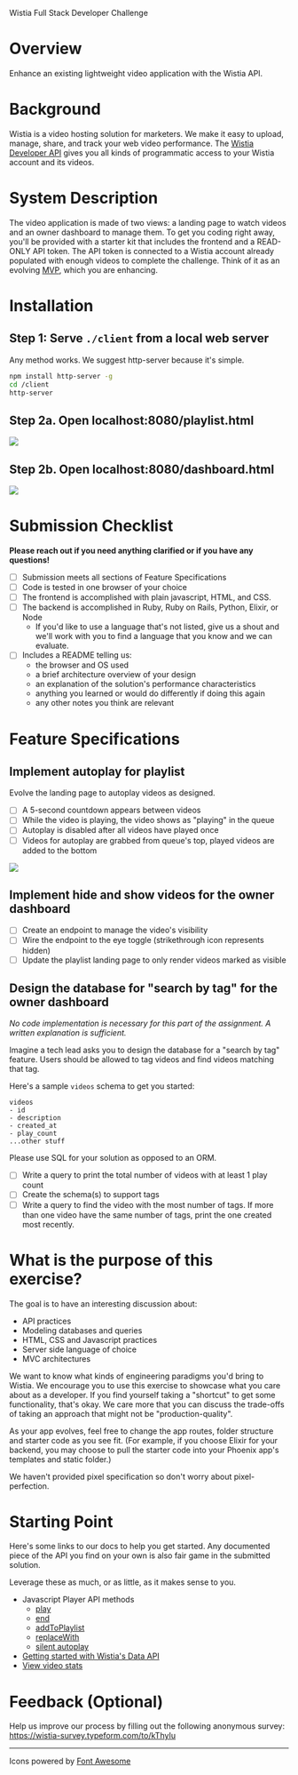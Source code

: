 Wistia Full Stack Developer Challenge

# Overview
Enhance an existing lightweight video application with the Wistia API.

# Background
Wistia is a video hosting solution for marketers. We make it easy to upload, manage, share, and track your web video performance. The [Wistia Developer API](https://wistia.com/support/developers) gives you all kinds of programmatic access to your Wistia account and its videos.

# System Description
The video application is made of two views: a landing page to watch videos and an owner dashboard to manage them. To get you coding right away, you'll be provided with a starter kit that includes the frontend and a READ-ONLY API token. The API token is connected to a Wistia account already populated with enough videos to complete the challenge. Think of it as an evolving [MVP](https://medium.freecodecamp.org/what-the-hell-does-minimum-viable-product-actually-mean-anyway-7d8f6a110f38), which you are enhancing.

# Installation
## Step 1: Serve `./client` from a local web server

Any method works. We suggest http-server because it's simple.
```sh
npm install http-server -g
cd /client
http-server
```

## Step 2a. Open localhost:8080/playlist.html
![](./wireframes/playlist_initial.png)

## Step 2b. Open localhost:8080/dashboard.html
![](./wireframes/dashboard.png)


# Submission Checklist
**Please reach out if you need anything clarified or if you have any questions!**

- [ ] Submission meets all sections of Feature Specifications
- [ ] Code is tested in one browser of your choice
- [ ] The frontend is accomplished with plain javascript, HTML, and CSS.
- [ ] The backend is accomplished in Ruby, Ruby on Rails, Python, Elixir, or Node
  * If you'd like to use a language that's not listed, give us a shout and we'll work with you to find a language that you know and we can evaluate.
- [ ] Includes a README telling us:
  * the browser and OS used
  * a brief architecture overview of your design
  * an explanation of the solution's performance characteristics
  * anything you learned or would do differently if doing this again
  * any other notes you think are relevant

# Feature Specifications
## Implement autoplay for playlist
Evolve the landing page to autoplay videos as designed.

- [ ] A 5-second countdown appears between videos
- [ ] While the video is playing, the video shows as "playing" in the queue
- [ ] Autoplay is disabled after all videos have played once
- [ ] Videos for autoplay are grabbed from queue's top, played videos are added to the bottom

![](./wireframes/playlist_next.png)

## Implement hide and show videos for the owner dashboard
- [ ] Create an endpoint to manage the video's visibility
- [ ] Wire the endpoint to the eye toggle (strikethrough icon represents hidden)
- [ ] Update the playlist landing page to only render videos marked as visible

## Design the database for "search by tag" for the owner dashboard
*No code implementation is necessary for this part of the assignment. A written explanation is sufficient.*

Imagine a tech lead asks you to design the database for a "search by tag" feature. Users should be allowed to tag videos and find videos matching that tag.

Here's a sample `videos` schema to get you started:

```
videos
- id
- description
- created_at
- play_count
...other stuff
```

Please use SQL for your solution as opposed to an ORM.

- [ ] Write a query to print the total number of videos with at least 1 play count
- [ ] Create the schema(s) to support tags
- [ ] Write a query to find the video with the most number of tags. If more than one video have the same number of tags, print the one created most recently.

# What is the purpose of this exercise?
The goal is to have an interesting discussion about:
  * API practices
  * Modeling databases and queries
  * HTML, CSS and Javascript practices
  * Server side language of choice
  * MVC architectures

We want to know what kinds of engineering paradigms you'd bring to Wistia. We encourage you to use this exercise to showcase what you care about as a developer. If you find yourself taking a "shortcut" to get some functionality, that's okay. We care more that you can discuss the trade-offs of taking an approach that might not be "production-quality".

As your app evolves, feel free to change the app routes, folder structure and starter code as you see fit. (For example, if you choose Elixir for your backend, you may choose to pull the starter code into your Phoenix app's templates and static folder.)

We haven't provided pixel specification so don't worry about pixel-perfection.

# Starting Point
Here's some links to our docs to help you get started. Any documented piece of the API you find on your own is also fair game in the submitted solution.

Leverage these as much, or as little, as it makes sense to you.

* Javascript Player API methods
  * [play](https://wistia.com/support/developers/player-api#play)
  * [end](https://wistia.com/support/developers/player-api#end)
  * [addToPlaylist](https://wistia.com/support/developers/player-api#addtoplaylist-hashedid-options-position)
  * [replaceWith](https://wistia.com/support/developers/player-api#replacewith-hashedid-options)
  * [silent autoplay](https://wistia.com/support/developers/embed-options#silentautoplay)
* [Getting started with Wistia's Data API](https://wistia.com/support/developers/data-api)
* [View video stats](https://wistia.com/support/developers/stats-api)

# Feedback (Optional)
Help us improve our process by filling out the following anonymous survey: https://wistia-survey.typeform.com/to/kThyIu

---

Icons powered by [Font Awesome](https://fontawesome.com/)
